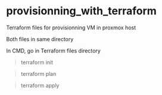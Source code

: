 # provisionning_with_terraform
Terraform files for provisionning VM in proxmox host

Both files in same directory

In CMD, go in Terraform files directory

  > terraform init


  > terraform plan


  > terraform apply
